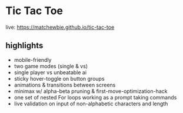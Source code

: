 # Tic Tac Toe
live: https://matchewbie.github.io/tic-tac-toe
## highlights
- mobile-friendly
- two game modes (single & vs)
- single player vs unbeatable ai
- sticky hover-toggle on button groups
- animations & transitions between screens
- minimax w/ alpha-beta pruning & first-move-optimization-hack
- one set of nested For loops working as a prompt taking commands
- live validation on input of non-alphabetic characters and length